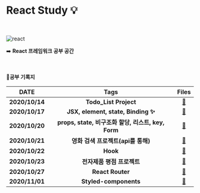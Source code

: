 # React Study :bulb:

</br>



![react](https://user-images.githubusercontent.com/48006103/95996882-21220080-0e6e-11eb-9820-20f125fd510b.png)









:arrow_right: **React 프레임워크 공부 공간**



</br>



📖**공부 기록지**

|      DATE      |                        Tags                        |                            Files                             |
| :------------: | :------------------------------------------------: | :----------------------------------------------------------: |
| **2020/10/14** |               **Todo_List Project**                | [:open_file_folder:](https://github.com/holim0/Front_End_Study/blob/master/README_Directory/React/20201014.md) |
| **2020/10/17** |         **JSX, element, state, Binding ✨**         | [:open_file_folder:](https://github.com/holim0/Front_End_Study/blob/master/README_Directory/React/20201016.md) |
| **2020/10/20** | **props, state, 비구조화 할당, 리스트, key, Form** | [:open_file_folder:](https://github.com/holim0/Front_End_Study/blob/master/README_Directory/React/20201020.md) |
| **2020/10/21** |         **영화 검색 프로젝트(api를 통해)**         | [:open_file_folder:](https://github.com/holim0/Front_End_Study/blob/master/README_Directory/React/20201021.md) |
| **2020/10/22** |                      **Hook**                      | [:open_file_folder:](https://github.com/holim0/Front_End_Study/blob/master/README_Directory/React/20201022.md) |
| **2020/10/23** |             **전자제품 평점 프로젝트**             | [:open_file_folder:](https://github.com/holim0/Front_End_Study/blob/master/README_Directory/React/20201023.md) |
| **2020/10/27** |                  **React Router**                  | [:open_file_folder:](https://github.com/holim0/Front_End_Study/blob/master/README_Directory/React/20201027.md) |
| **2020/11/01** |               **Styled-components**                | [:open_file_folder:](https://github.com/holim0/Front_End_Study/blob/master/README_Directory/React/20201101.md) |







</br></br>

















